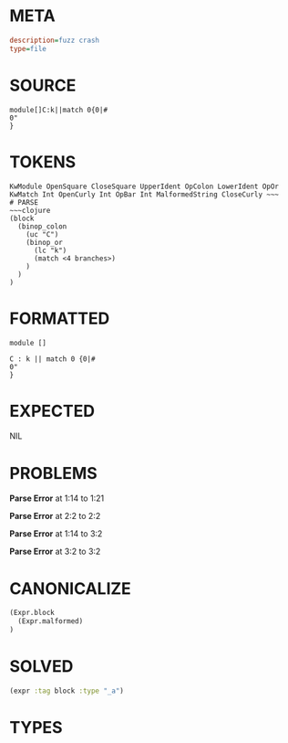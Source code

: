 # META
~~~ini
description=fuzz crash
type=file
~~~
# SOURCE
~~~roc
module[]C:k||match 0{0|#
0"
}
~~~
# TOKENS
~~~text
KwModule OpenSquare CloseSquare UpperIdent OpColon LowerIdent OpOr KwMatch Int OpenCurly Int OpBar Int MalformedString CloseCurly ~~~
# PARSE
~~~clojure
(block
  (binop_colon
    (uc "C")
    (binop_or
      (lc "k")
      (match <4 branches>)
    )
  )
)
~~~
# FORMATTED
~~~roc
module []

C : k || match 0 {0|#
0"
}
~~~
# EXPECTED
NIL
# PROBLEMS
**Parse Error**
at 1:14 to 1:21

**Parse Error**
at 2:2 to 2:2

**Parse Error**
at 1:14 to 3:2

**Parse Error**
at 3:2 to 3:2

# CANONICALIZE
~~~clojure
(Expr.block
  (Expr.malformed)
)
~~~
# SOLVED
~~~clojure
(expr :tag block :type "_a")
~~~
# TYPES
~~~roc
~~~
